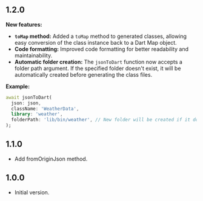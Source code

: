 
## 1.2.0

**New features:**

- **`toMap` method:** Added a `toMap` method to generated classes, allowing easy conversion of the class instance back to a Dart Map object.
- **Code formatting:** Improved code formatting for better readability and maintainability.
- **Automatic folder creation:** The `jsonToDart` function now accepts a folder path argument. If the specified folder doesn't exist, it will be automatically created before generating the class files.

**Example:**

```dart
await jsonToDart(
  json: json,
  className: 'WeatherData',
  library: 'weather',
  folderPath: 'lib/bin/weather', // New folder will be created if it doesn't exist
);
```


## 1.1.0

- Add fromOriginJson method.

## 1.0.0

- Initial version.
